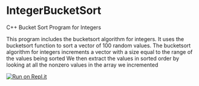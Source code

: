 # IntegerBucketSort
C++ Bucket Sort Program for Integers

This program includes the bucketsort algorithm for integers. It uses the bucketsort function to sort a vector of 100 random values.
The bucketsort algorithm for integers increments a vector with a size equal to the range of the values being sorted
We then extract the values in sorted order by looking at all the nonzero values in the array we incremented
 
[![Run on Repl.it](https://repl.it/badge/github/danielzelfo/IntegerBucketSort)](https://repl.it/github/danielzelfo/IntegerBucketSort)